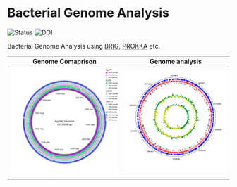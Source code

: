 # Bacterial Genome Analysis

![Status](https://img.shields.io/badge/status-alpha-red)
![DOI](https://img.shields.io/badge/DOI-in__progress-blue)

Bacterial Genome Analysis using [BRIG](https://beatsonlab.com/softwares/brig/), [PROKKA](https://github.com/tseemann/prokka?tab=readme-ov-file) etc.

Genome Comaprison            |  Genome analysis
:-------------------------:|:-------------------------:
<img src="https://github.com/hasanwraeth/Bacteria_Genome_Analysis/blob/main/Compare.jpg" width="675"> |  ![](https://github.com/hasanwraeth/Bacteria_Genome_Analysis/blob/main/Agy99_act.png)

